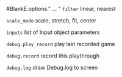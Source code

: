 #BlankE.options." ... "
`filter` linear, nearest

`scale_mode` scale, stretch, fit, center

`inputs` list of Input object parameters

`debug.play_record` play last recorded game

`debug.record` record this playthrough

`debug.log` draw Debug.log to screen